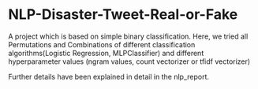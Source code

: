 # NLP-Disaster-Tweet-Real-or-Fake

A project which is based on simple binary classification. Here, we tried all Permutations and Combinations of different classification algorithms(Logistic Regression, MLPClassifier) and different hyperparameter values (ngram values, count vectorizer or tfidf vectorizer)

Further details have been explained in detail in the nlp_report. 
